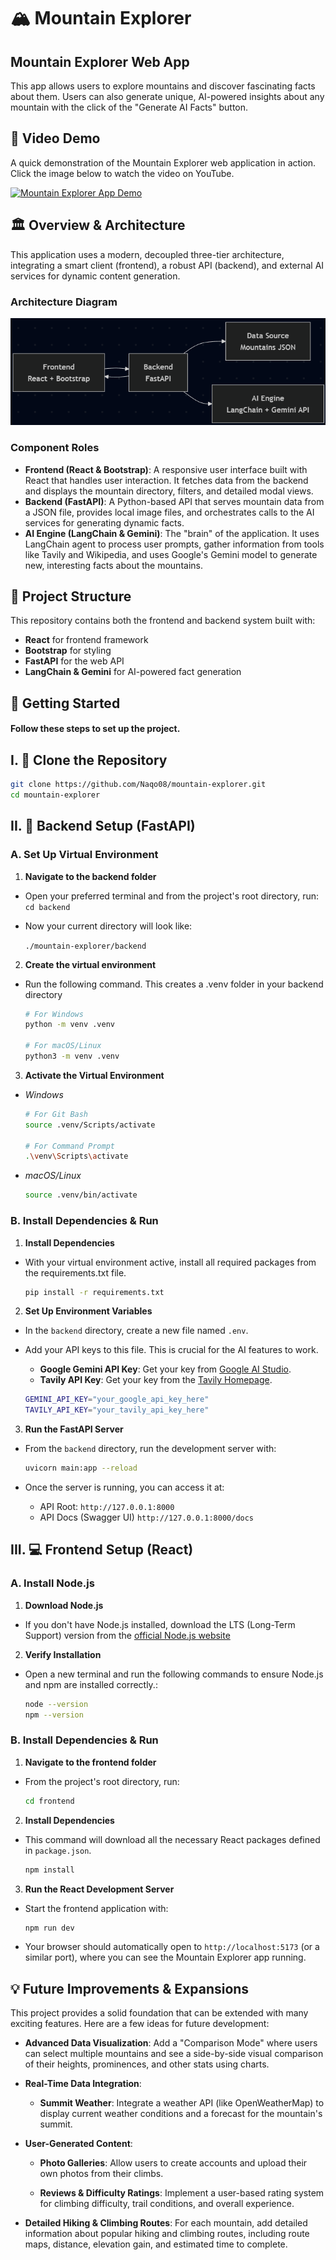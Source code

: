 # **🏔️ Mountain Explorer**

## **Mountain Explorer Web App**

This app allows users to explore mountains and discover fascinating facts about them. Users can also generate unique, AI-powered insights about any mountain with the click of the "Generate AI Facts" button.

## 🎥 Video Demo

A quick demonstration of the Mountain Explorer web application in action. Click the image below to watch the video on YouTube. 

[![Mountain Explorer App Demo](https://img.youtube.com/vi/s2Xd5Om3wtA/mqdefault.jpg)](https://youtu.be/s2Xd5Om3wtA?si=L7mVtCb6t2dhGeLK)

## **🏛️ Overview & Architecture**

This application uses a modern, decoupled three-tier architecture, integrating a smart client (frontend), a robust API (backend), and external AI services for dynamic content generation. 

### **Architecture Diagram**

![System Architecture Diagram for Mountain Explorer](frontend/src/assets/system-architecture.png)

### **Component Roles**
- **Frontend (React & Bootstrap)**: A responsive user interface built with React that handles user interaction. It fetches data from the backend and displays the mountain directory, filters, and detailed modal views.
- **Backend (FastAPI)**: A Python-based API that serves mountain data from a JSON file, provides local image files, and orchestrates calls to the AI services for generating dynamic facts. 
- **AI Engine (LangChain & Gemini)**: The "brain" of the application. It uses LangChain agent to process user prompts, gather information from tools like Tavily and Wikipedia, and uses Google's Gemini model to generate new, interesting facts about the mountains. 

## **📁 Project Structure**

This repository contains both the frontend and backend system built with: 

- **React** for frontend framework
- **Bootstrap** for styling
- **FastAPI** for the web API
- **LangChain & Gemini** for AI-powered fact generation

## **🚀 Getting Started**
#### Follow these steps to set up the project.

## **I. 🔗 Clone the Repository**

```bash
git clone https://github.com/Naqo08/mountain-explorer.git
cd mountain-explorer
```

## **II. 🐍 Backend Setup (FastAPI)**

### **A. Set Up Virtual Environment**

1. **Navigate to the backend folder**
  - Open your preferred terminal and from the project's root directory, run: 
  `cd backend`
  - Now your current directory will look like:  

    `./mountain-explorer/backend`

2. **Create the virtual environment**
  - Run the following command. This creates a .venv folder in your backend directory

    ```bash
    # For Windows
    python -m venv .venv
    
    # For macOS/Linux
    python3 -m venv .venv
    ```

3. **Activate the Virtual Environment**
  - *Windows*
    ```bash
    # For Git Bash
    source .venv/Scripts/activate

    # For Command Prompt
    .\venv\Scripts\activate
    ```

  - *macOS/Linux*
    ```bash
    source .venv/bin/activate
    ```

### **B. Install Dependencies & Run**

1. **Install Dependencies**
  - With your virtual environment active, install all required packages from the requirements.txt file.

    ```bash
    pip install -r requirements.txt
    ```
2. **Set Up Environment Variables**
  - In the `backend` directory, create a new file named `.env`.
  - Add your API keys to this file. This is crucial for the AI features to work. 
    - **Google Gemini API Key**: Get your key from [Google AI Studio](https://aistudio.google.com/app/apikey).
    - **Tavily API Key**: Get your key from the [Tavily Homepage](https://app.tavily.com/home).

    ```bash
    GEMINI_API_KEY="your_google_api_key_here"
    TAVILY_API_KEY="your_tavily_api_key_here"
    ```

3. **Run the FastAPI Server**
  - From the `backend` directory, run the development server with: 

    ```bash
    uvicorn main:app --reload
    ```
  - Once the server is running, you can access it at: 
    - API Root: `http://127.0.0.1:8000`
    - API Docs (Swagger UI) `http://127.0.0.1:8000/docs`


## **III. 💻 Frontend Setup (React)**

### **A. Install Node.js**

1. **Download Node.js**
  - If you don't have Node.js installed, download the LTS (Long-Term Support) version from the [official Node.js website](https://nodejs.org/en)
2. **Verify Installation**
  - Open a new terminal and run the following commands to ensure Node.js and npm are installed correctly.: 

    ```bash
    node --version
    npm --version
    ```

### **B. Install Dependencies & Run**

1. **Navigate to the frontend folder**
  - From the project's root directory, run: 

    ```bash
    cd frontend
    ```

2. **Install Dependencies**
  - This command will download all the necessary React packages defined in `package.json`.

    ```bash
    npm install
    ```
3. **Run the React Development Server**
  - Start the frontend application with: 

    ```bash
    npm run dev
    ```
  - Your browser should automatically open to `http://localhost:5173` (or a similar port), where you can see the Mountain Explorer app running.

## **💡 Future Improvements & Expansions**

This project provides a solid foundation that can be extended with many exciting features. Here are a few ideas for future development:

- **Advanced Data Visualization**: Add a "Comparison Mode" where users can select multiple mountains and see a side-by-side visual comparison of their heights, prominences, and other stats using charts.

- **Real-Time Data Integration**:

  - **Summit Weather**: Integrate a weather API (like OpenWeatherMap) to display current weather conditions and a forecast for the mountain's summit.

- **User-Generated Content**:

  - **Photo Galleries**: Allow users to create accounts and upload their own photos from their climbs.

  - **Reviews & Difficulty Ratings**: Implement a user-based rating system for climbing difficulty, trail conditions, and overall experience.

- **Detailed Hiking & Climbing Routes**: For each mountain, add detailed information about popular hiking and climbing routes, including route maps, distance, elevation gain, and estimated time to complete.
